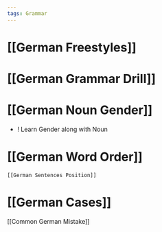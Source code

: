 ```yaml
---
tags: Grammar
---
```


# [[German Freestyles]]

# [[German Grammar Drill]]

# [[German Noun Gender]]
+ ! Learn Gender along with Noun 

# [[German Word Order]]
	[[German Sentences Position]]

# [[German Cases]]

[[Common German Mistake]]


